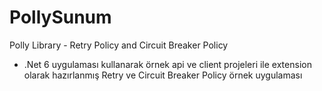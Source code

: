 # PollySunum
Polly Library - Retry Policy and Circuit Breaker Policy

- .Net 6 uygulaması kullanarak örnek api ve client projeleri ile extension olarak hazırlanmış Retry ve Circuit Breaker Policy örnek uygulaması
